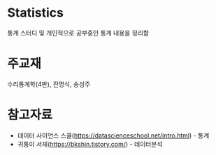 # Statistics
통계 스터디 및 개인적으로 공부중인 통계 내용을 정리함

# 주교재
수리통계학(4판), 전명식, 송성주

# 참고자료
- 데이터 사이언스 스쿨(https://datascienceschool.net/intro.html) - 통계
- 귀퉁이 서재(https://bkshin.tistory.com/) - 데이터분석

